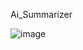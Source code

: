 Ai_Summarizer

![image](https://github.com/MunDo12138/Ai_Summarizer/assets/66548936/ee37c807-1d7e-4c89-a138-f72a3cd3f8cc)
